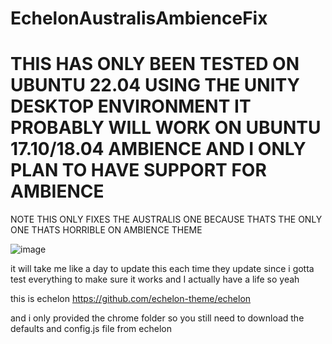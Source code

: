 # EchelonAustralisAmbienceFix

# THIS HAS ONLY BEEN TESTED ON UBUNTU 22.04 USING THE UNITY DESKTOP ENVIRONMENT IT PROBABLY WILL WORK ON UBUNTU 17.10/18.04 AMBIENCE AND I ONLY PLAN TO HAVE SUPPORT FOR AMBIENCE

NOTE THIS ONLY FIXES THE AUSTRALIS ONE BECAUSE THATS THE ONLY ONE THATS HORRIBLE ON AMBIENCE THEME 

![image](https://github.com/user-attachments/assets/2aacaa72-2724-4490-81de-0468bd4c5460)

it will take me like a day to update this each time they update since i gotta test everything to make sure it works and I actually have a life so yeah

this is echelon https://github.com/echelon-theme/echelon

and i only provided the chrome folder so you still need to download the defaults and config.js file from echelon
